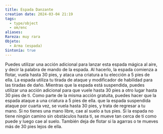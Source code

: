```yaml
---
title: Espada Danzante
creation date: 2024-03-04 21:19
tags:
  - type/object
  - om/enc
aliases: 
Rareza: muy rara
Objeto:
  - Arma (espada)
Sintonía: true
---
```

Puedes utilizar una acción adicional para lanzar esta espada mágica al aire, y decir la palabra de mando de la espada. Al hacerlo, la espada comienza a flotar, vuela hasta 30 pies, y ataca una criatura a tu elección a 5 pies de ella. La espada utiliza tu tirada de ataque y modificador de habilidad para las tiradas de daño. Mientras que la espada está suspendida, puedes utilizar una acción adicional para que vuele hasta 30 pies a otro lugar hasta 30 pies de ti. Como parte de la misma acción gratuita, puedes hacer que la espada ataque a una criatura a 5 pies de ella. que la espada suspendida ataque por cuarta vez, se vuela hasta 30 pies, y trata de regresar a tu mano. Si no tienes una mano libre, cae al suelo a tus pies. Si la espada no tiene ningún camino sin obstáculos hasta ti, se mueve tan cerca de ti como puede y luego cae al suelo. También deja de flotar si la agarras o te mueves más de 30 pies lejos de ella.